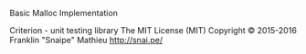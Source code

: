 Basic Malloc Implementation

Criterion - unit testing library
The MIT License (MIT)
Copyright © 2015-2016 Franklin "Snaipe" Mathieu <http://snai.pe/>
